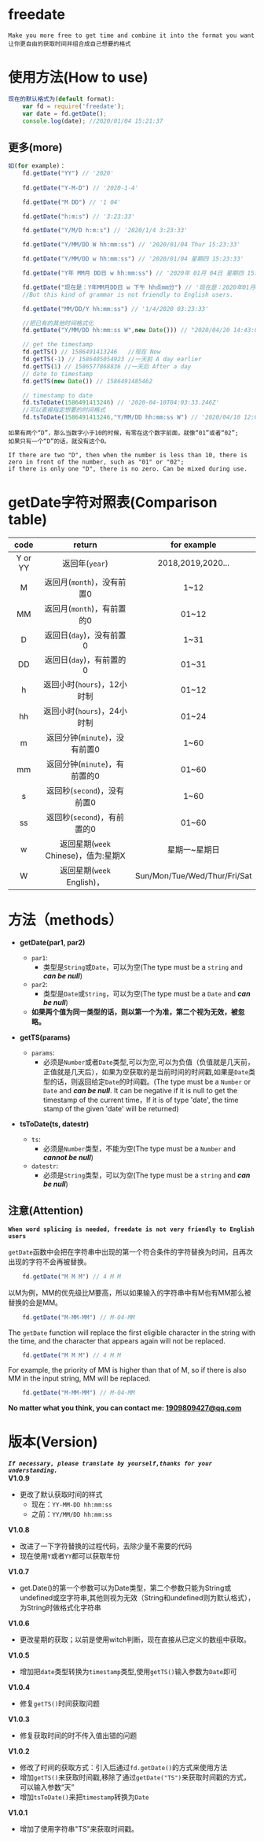 # freedate
    Make you more free to get time and combine it into the format you want    
    让你更自由的获取时间并组合成自己想要的格式

# 使用方法(How to use)
```js
现在的默认格式为(default format):
    var fd = require('freedate');
    var date = fd.getDate();
    console.log(date); //2020/01/04 15:21:37
```
## 更多(more)
```js 
如(for example)：
    fd.getDate("YY") // '2020'
    
    fd.getDate("Y-M-D") // '2020-1-4'

    fd.getDate("M DD") // '1 04'

    fd.getDate("h:m:s") // '3:23:33'

    fd.getDate("Y/M/D h:m:s") // '2020/1/4 3:23:33'

    fd.getDate("Y/MM/DD W hh:mm:ss") // '2020/01/04 Thur 15:23:33'

    fd.getDate("Y/MM/DD w hh:mm:ss") // '2020/01/04 星期四 15:23:33'

    fd.getDate("Y年 MM月 DD日 w hh:mm:ss") // '2020年 01月 04日 星期四 15:23:33'

    fd.getDate("现在是：Y年MM月DD日 w 下午 hh点mm分") // '现在是：2020年01月04日 星期四 下午 15点23分' 
    //But this kind of grammar is not friendly to English users.

    fd.getDate("MM/DD/Y hh:mm:ss") // '1/4/2020 03:23:33'

    //把已有的其他时间格式化
    fd.getDate("Y/MM/DD hh:mm:ss W",new Date())) // "2020/04/20 14:43:05 Mon" 

    // get the timestamp
    fd.getTS() // 1586491413246   //现在 Now
    fd.getTS(-1) // 1586405054923 //一天前 A day earlier
    fd.getTS(1) // 1586577868836 //一天后 After a day
    // date to timestamp
    fd.getTS(new Date()) // 1586491485462

    // timestamp to date
    fd.tsToDate(1586491413246) // '2020-04-10T04:03:33.246Z'
    //可以直接指定想要的时间格式
    fd.tsToDate(1586491413246,"Y/MM/DD hh:mm:ss W") // '2020/04/10 12:03:33 Fri'
```
    如果有两个“D”，那么当数字小于10的时候，有零在这个数字前面，就像“01”或者“02”;  
    如果只有一个“D”的话，就没有这个0。

    If there are two "D", then when the number is less than 10, there is zero in front of the number, such as "01" or "02"; 
    if there is only one "D", there is no zero. Can be mixed during use.

# getDate字符对照表(Comparison table)
| code | return | for example |
|:-:|:-:|:-:|
|  Y or YY  |  返回年(`year`) | 2018,2019,2020...
|  M  |  返回月(`month`)，没有前置0 | 1~12
|  MM |  返回月(`month`)，有前置的0 | 01~12
|  D  |  返回日(`day`)，没有前置0 | 1~31
|  DD |  返回日(`day`)，有前置的0 | 01~31
|  h  |  返回小时(`hours`)，12小时制 | 	01~12
|  hh |  返回小时(`hours`)，24小时制 | 	01~24
|  m  |  返回分钟(`minute`)，没有前置0 | 1~60
|  mm |  返回分钟(`minute`)，有前置的0 | 01~60
|  s  |  返回秒(`second`)，没有前置0 | 	1~60
|  ss |  返回秒(`second`)，有前置的0 | 	01~60
|  w  |  返回星期(`week` Chinese)，值为:星期X | 星期一~星期日
|  W  |  返回星期(`week` English)， | Sun/Mon/Tue/Wed/Thur/Fri/Sat


# 方法（methods）
- **getDate(par1, par2)**
    - `par1`:  
        - 类型是`String`或`Date`，可以为空(The type must be a `string` and ***can be null***)  
    - `par2`:  
        - 类型是`Date`或`String`，可以为空(The type must be a `Date` and ***can be null***)  
    - **如果两个值为同一类型的话，则以第一个为准，第二个视为无效，被忽略。**
- **getTS(params)**  
    -  `params`:  
        - 必须是`Number`或者`Date`类型,可以为空,可以为负值（负值就是几天前，正值就是几天后），如果为空获取的是当前时间的时间戳,如果是`Date`类型的话，则返回给定`Date`的时间戳。(The type must be a `Number` or `Date` and ***can be null***. It can be negative if it is null to get the timestamp of the current time，If it is of type 'date', the time stamp of the given 'date' will be returned)  

- **tsToDate(ts, datestr)**
    - `ts`:
        - 必须是`Number`类型，不能为空(The type must be a `Number` and ***cannot be null***)
    - `datestr`:  
        - 必须是`String`类型，可以为空(The type must be a `string` and ***can be null***)

## 注意(Attention)
**`When word splicing is needed, freedate is not very friendly to English users`**

`getDate`函数中会把在字符串中出现的第一个符合条件的字符替换为时间，且再次出现的字符不会再被替换。
```js
    fd.getDate("M M M") // 4 M M
```
以M为例，MM的优先级比M要高，所以如果输入的字符串中有M也有MM那么被替换的会是MM。
```js
    fd.getDate("M-MM-MM") // M-04-MM
```

The `getDate` function will replace the first eligible character in the string with the time, and the character that appears again will not be replaced.
```js
    fd.getDate("M M M") // 4 M M
```
For example, the priority of MM is higher than that of M, so if there is also MM in the input string, MM will be replaced.
```js
    fd.getDate("M-MM-MM") // M-04-MM
```

**No matter what you think, you can contact me: 1909809427@qq.com**
# 版本(Version)
***`If necessary, please translate by yourself,thanks for your understanding.`***  
**V1.0.9**
- 更改了默认获取时间的样式 
    - 现在：`YY-MM-DD hh:mm:ss` 
    - 之前：`YY/MM/DD hh:mm:ss`

**V1.0.8**
- 改进了一下字符替换的过程代码，去除少量不需要的代码
- 现在使用`Y`或者`YY`都可以获取年份

**V1.0.7**
- get.Date()的第一个参数可以为Date类型，第二个参数只能为String或undefined或空字符串,其他则视为无效（String和undefined则为默认格式），为String时做格式化字符串

**V1.0.6**
- 更改星期的获取；以前是使用witch判断，现在直接从已定义的数组中获取。

**V1.0.5**
- 增加把`date`类型转换为`timestamp`类型,使用`getTS()`输入参数为`Date`即可  

**V1.0.4**
- 修复`getTS()`时间获取问题  

**V1.0.3**
- 修复获取时间的时不传入值出错的问题  

**V1.0.2**
- 修改了时间的获取方式：引入后通过`fd.getDate()`的方式来使用方法
- 增加`getTS()`来获取时间戳,移除了通过`getDate("TS")`来获取时间戳的方式，可以输入参数“天”
- 增加`tsToDate()`来把`timestamp`转换为`Date`  

**V1.0.1**

- 增加了使用字符串"TS"来获取时间戳。
